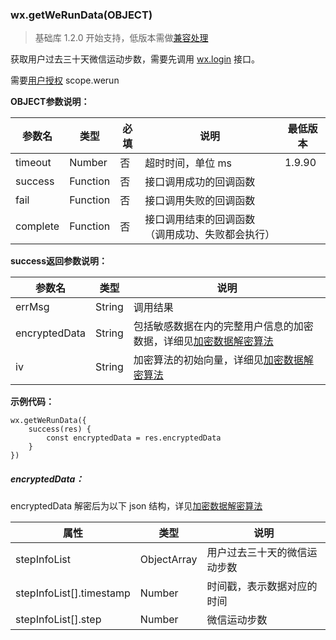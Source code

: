 <!-- https://mp.weixin.qq.com/debug/wxadoc/dev/api/we-run.html -->

### wx.getWeRunData(OBJECT)

> 基础库 1.2.0 开始支持，低版本需做[兼容处理](https://mp.weixin.qq.com/debug/wxadoc/dev/framework/compatibility.html)

获取用户过去三十天微信运动步数，需要先调用 [wx.login](https://mp.weixin.qq.com/debug/wxadoc/dev/api/api-login.html#wxloginobject) 接口。

需要[用户授权](https://mp.weixin.qq.com/debug/wxadoc/dev/api/authorize-index.html) scope.werun

**OBJECT参数说明：**

  参数名     |  类型       |  必填 |  说明                       |  最低版本 
-------------|-------------|-------|-----------------------------|-----------
  timeout    |  Number     |  否   |  超时时间，单位 ms          |  1.9.90   
  success    |  Function   |  否   |  接口调用成功的回调函数     |           
  fail       |  Function   |  否   |  接口调用失败的回调函数     |           
  complete   |  Function   |  否   |接口调用结束的回调函数（调用成功、失败都会执行）|           

**success返回参数说明：**

  参数名          |  类型     |  说明                                                                                                        
------------------|-----------|--------------------------------------------------------------------------------------------------------------
  errMsg          |  String   |  调用结果                                                                                                    
  encryptedData   |  String   |包括敏感数据在内的完整用户信息的加密数据，详细见[加密数据解密算法](https://mp.weixin.qq.com/debug/wxadoc/dev/api/signature.html#加密数据解密算法)
  iv              |  String   |加密算法的初始向量，详细见[加密数据解密算法](https://mp.weixin.qq.com/debug/wxadoc/dev/api/signature.html#加密数据解密算法)

**示例代码：**

    wx.getWeRunData({
        success(res) {
            const encryptedData = res.encryptedData
        }
    })
    

##### encryptedData：

encryptedData 解密后为以下 json 结构，详见[加密数据解密算法](https://mp.weixin.qq.com/debug/wxadoc/dev/api/signature.html#加密数据解密算法)

  属性                       |  类型          |  说明             
-----------------------------|----------------|-------------------
  stepInfoList               |  ObjectArray   |用户过去三十天的微信运动步数
  stepInfoList[].timestamp   |  Number        |时间戳，表示数据对应的时间
  stepInfoList[].step        |  Number        |  微信运动步数     
